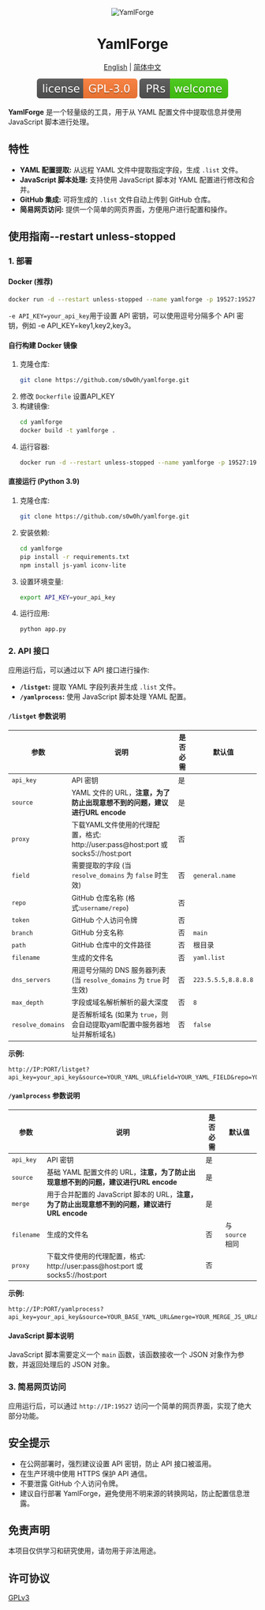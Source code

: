 <p align="center">
<img src="../assets/yamlforge.png" alt="YamlForge" width="200">
</p>
<h1 align="center">
  YamlForge
</h1>

<p align="center">
 <a href="docs/README.en.md">English</a> | <a href="README.md">简体中文</a>
</p>

<p align="center">
  <a href="https://github.com/s0w0h/yamlforge/blob/main/LICENSE"><img src="assets/GPL-3.0License.svg" alt="License"></a>
  <a href="https://github.com/s0w0h/yamlforge/pulls"><img src="assets/PRs-welcome-brightgreen.svg" alt="PRs Welcome"></a>
</p>

**YamlForge** 是一个轻量级的工具，用于从 YAML 配置文件中提取信息并使用 JavaScript 脚本进行处理。

## 特性

- **YAML 配置提取:** 从远程 YAML 文件中提取指定字段，生成 `.list` 文件。
- **JavaScript 脚本处理:** 支持使用 JavaScript 脚本对 YAML 配置进行修改和合并。
- **GitHub 集成:** 可将生成的 `.list` 文件自动上传到 GitHub 仓库。
- **简易网页访问:** 提供一个简单的网页界面，方便用户进行配置和操作。

## 使用指南--restart unless-stopped

### 1. 部署

#### Docker (推荐)

```bash
docker run -d --restart unless-stopped --name yamlforge -p 19527:19527 -e API_KEY=your_api_key s0w0h/yamlforge:latest
```

`-e API_KEY=your_api_key`用于设置 API 密钥，可以使用逗号分隔多个 API 密钥，例如 -e API_KEY=key1,key2,key3。

#### 自行构建 Docker 镜像

1. 克隆仓库:
   ```bash
   git clone https://github.com/s0w0h/yamlforge.git
   ```
2. 修改 `Dockerfile`
   设置API_KEY
3. 构建镜像:
   ```bash
   cd yamlforge
   docker build -t yamlforge .
   ```
4. 运行容器:
   ```bash
   docker run -d --restart unless-stopped --name yamlforge -p 19527:19527 -e API_KEY=your_api_key yamlforge
   ```

#### 直接运行 (Python 3.9)

1. 克隆仓库:
   ```bash
   git clone https://github.com/s0w0h/yamlforge.git
   ```
2. 安装依赖:
   ```bash
   cd yamlforge
   pip install -r requirements.txt
   npm install js-yaml iconv-lite
   ```
3. 设置环境变量:
   ```bash
   export API_KEY=your_api_key
   ```
4. 运行应用:
   ```bash
   python app.py
   ```

### 2. API 接口

应用运行后，可以通过以下 API 接口进行操作:

- **`/listget`:** 提取 YAML 字段列表并生成 `.list` 文件。
- **`/yamlprocess`:** 使用 JavaScript 脚本处理 YAML 配置。

#### `/listget` 参数说明

| 参数                | 说明                                                                             | 是否必需 | 默认值                |
| ------------------- | -------------------------------------------------------------------------------- | -------- | --------------------- |
| `api_key`         | API 密钥                                                                         | 是       |                       |
| `source`          | YAML 文件的 URL，**注意，为了防止出现意想不到的问题，建议进行URL encode** | 是       |                       |
| `proxy`           | 下载YAML文件使用的代理配置，格式: http://user:pass@host:port 或 socks5://host:port| 否       |                       |
| `field`           | 需要提取的字段 (当 `resolve_domains` 为 `false` 时生效)                      | 否       | `general.name`      |
| `repo`            | GitHub 仓库名称 (格式:`username/repo`)                                         | 否       |                       |
| `token`           | GitHub 个人访问令牌                                                              | 否       |                       |
| `branch`          | GitHub 分支名称                                                                  | 否       | `main`              |
| `path`            | GitHub 仓库中的文件路径                                                          | 否       | 根目录                |
| `filename`        | 生成的文件名                                                                     | 否       | `yaml.list`         |
| `dns_servers`     | 用逗号分隔的 DNS 服务器列表 (当 `resolve_domains` 为 `true` 时生效)          | 否       | `223.5.5.5,8.8.8.8` |
| `max_depth`       | 字段或域名解析解析的最大深度                                                     | 否       | `8`                 |
| `resolve_domains` | 是否解析域名 (如果为 `true`，则会自动提取yaml配置中服务器地址并解析域名)       | 否       | `false`             |

**示例:**

```
http://IP:PORT/listget?api_key=your_api_key&source=YOUR_YAML_URL&field=YOUR_YAML_FIELD&repo=YOUR_REPO_NAME&token=YOUR_GITHUB_TOKEN&branch=YOUR_BRANCH_NAME&path=YOUR_PATH&filename=YOUR_FILE_NAME.list&dns_servers=223.5.5.5,119.29.29.29,1.1.1.1,8.8.8.8&max_depth=10&resolve_domains=true
```

#### `/yamlprocess` 参数说明

| 参数         | 说明                                                                                                  | 是否必需 | 默认值             |
| ------------ | ----------------------------------------------------------------------------------------------------- | -------- | ------------------ |
| `api_key`  | API 密钥                                                                                              | 是       |                    |
| `source`   | 基础 YAML 配置文件的 URL，**注意，为了防止出现意想不到的问题，建议进行URL encode**             | 是       |                    |
| `merge`    | 用于合并配置的 JavaScript 脚本的 URL，**注意，为了防止出现意想不到的问题，建议进行URL encode** | 是       |                    |
| `filename` | 生成的文件名                                                                                          | 否       | 与 `source` 相同 |
| `proxy`    | 下载文件使用的代理配置，格式: http://user:pass@host:port 或 socks5://host:port| 否       |                       |

**示例:**

```
http://IP:PORT/yamlprocess?api_key=your_api_key&source=YOUR_BASE_YAML_URL&merge=YOUR_MERGE_JS_URL&filename=YOUR_FILE_NAME
```

#### JavaScript 脚本说明

JavaScript 脚本需要定义一个 `main` 函数，该函数接收一个 JSON 对象作为参数，并返回处理后的 JSON 对象。

### 3. 简易网页访问

应用运行后，可以通过 `http://IP:19527` 访问一个简单的网页界面，实现了绝大部分功能。

## 安全提示

- 在公网部署时，强烈建议设置 API 密钥，防止 API 接口被滥用。
- 在生产环境中使用 HTTPS 保护 API 通信。
- 不要泄露 GitHub 个人访问令牌。
- 建议自行部署 YamlForge，避免使用不明来源的转换网站，防止配置信息泄露。

## 免责声明

本项目仅供学习和研究使用，请勿用于非法用途。

## 许可协议

[GPLv3](LICENSE)
